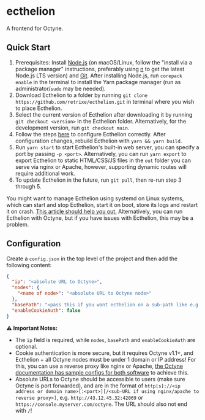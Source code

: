 # ecthelion

A frontend for Octyne.

## Quick Start

1. Prerequisites: Install [Node.js](https://nodejs.dev/en/download/) (on macOS/Linux, follow the "install via a package manager" instructions, preferably using [n](https://nodejs.dev/en/download/package-manager#n) to get the latest Node.js LTS version) and [Git](https://www.atlassian.com/git/tutorials/install-git). After installing Node.js, run `corepack enable` in the terminal to install the Yarn package manager (run as administrator/`sudo` may be needed).
2. Download Ecthelion to a folder by running `git clone https://github.com/retrixe/ecthelion.git` in terminal where you wish to place Ecthelion.
3. Select the current version of Ecthelion after downloading it by running `git checkout <version>` in the Ecthelion folder. Alternatively, for the development version, run `git checkout main`.
4. Follow the steps [here](https://github.com/retrixe/ecthelion#configuration) to configure Ecthelion correctly. After configuration changes, rebuild Ecthelion with `yarn && yarn build`.
5. Run `yarn start` to start Ecthelion's built-in web server, you can specify a port by passing `-p <port>`. Alternatively, you can run `yarn export` to export Ecthelion to static HTML/CSS/JS files in the `out` folder you can serve via nginx or Apache, however, supporting dynamic routes will require additional work.
6. To update Ecthelion in the future, run `git pull`, then re-run step 3 through 5.

You might want to manage Ecthelion using systemd on Linux systems, which can start and stop Ecthelion, start it on boot, store its logs and restart it on crash. [This article should help you out.](https://medium.com/@benmorel/creating-a-linux-service-with-systemd-611b5c8b91d6) Alternatively, you can run Ecthelion with Octyne, but if you have issues with Ecthelion, this may be a problem.

## Configuration

Create a `config.json` in the top level of the project and then add the following content:

```json
{
  "ip": "<absolute URL to Octyne>",
  "nodes": {
    "<name of node>": "<absolute URL to Octyne node>"
  },
  "basePath": "<pass this if you want ecthelion on a sub-path like e.g. /ecthelion>",
  "enableCookieAuth": false
}
```

**⚠️ Important Notes:**

- The `ip` field is required, while `nodes`, `basePath` and `enableCookieAuth` are optional.
- Cookie authentication is more secure, but it requires Octyne v1.1+, and Ecthelion + all Octyne nodes must be under 1 domain or IP address! For this, you can use a reverse proxy like nginx or Apache, [the Octyne documentation has sample configs for both software](https://github.com/retrixe/octyne#security-practices-and-reverse-proxying) to achieve this.
- Absolute URLs to Octyne should be accessible to users (make sure Octyne is port forwarded), and are in the format of `http[s]://<ip address or domain name>[:<port>][/<sub-URL if using nginx/apache to reverse proxy>]`, e.g. `http://43.12.45.32:42069` or `https://console.myserver.com/octyne`. The URL should also not end with `/`!
